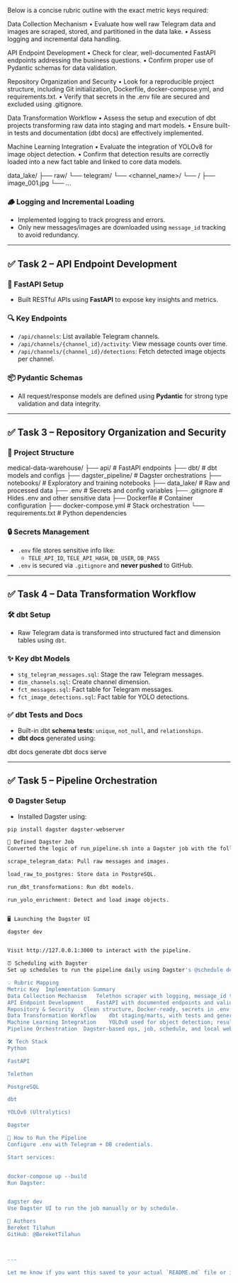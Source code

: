 Below is a concise rubric outline with the exact metric keys required:

Data Collection Mechanism
• Evaluate how well raw Telegram data and images are scraped, stored, and partitioned in the data lake.
• Assess logging and incremental data handling.

API Endpoint Development
• Check for clear, well-documented FastAPI endpoints addressing the business questions.
• Confirm proper use of Pydantic schemas for data validation.

Repository Organization and Security
• Look for a reproducible project structure, including Git initialization, Dockerfile, docker-compose.yml, and requirements.txt.
• Verify that secrets in the .env file are secured and excluded using .gitignore.

Data Transformation Workflow
• Assess the setup and execution of dbt projects transforming raw data into staging and mart models.
• Ensure built-in tests and documentation (dbt docs) are effectively implemented.

Machine Learning Integration
• Evaluate the integration of YOLOv8 for image object detection.
• Confirm that detection results are correctly loaded into a new fact table and linked to core data models.

data_lake/
├── raw/
└── telegram/
└── <channel_name>/
└── <YYYY-MM-DD>/
├── image_001.jpg
└── ...



### 🪵 Logging and Incremental Loading
- Implemented logging to track progress and errors.
- Only new messages/images are downloaded using `message_id` tracking to avoid redundancy.

---

## ✅ Task 2 – API Endpoint Development

### 🚀 FastAPI Setup
- Built RESTful APIs using **FastAPI** to expose key insights and metrics.

### 🔍 Key Endpoints
- `/api/channels`: List available Telegram channels.
- `/api/channels/{channel_id}/activity`: View message counts over time.
- `/api/channels/{channel_id}/detections`: Fetch detected image objects per channel.

### 📦 Pydantic Schemas
- All request/response models are defined using **Pydantic** for strong type validation and data integrity.

---

## ✅ Task 3 – Repository Organization and Security

### 📁 Project Structure

medical-data-warehouse/
├── api/ # FastAPI endpoints
├── dbt/ # dbt models and configs
├── dagster_pipeline/ # Dagster orchestrations
├── notebooks/ # Exploratory and training notebooks
├── data_lake/ # Raw and processed data
├── .env # Secrets and config variables
├── .gitignore # Hides .env and other sensitive data
├── Dockerfile # Container configuration
├── docker-compose.yml # Stack orchestration
└── requirements.txt # Python dependencies


### 🔒 Secrets Management
- `.env` file stores sensitive info like:
  - `TELE_API_ID`, `TELE_API_HASH`, `DB_USER`, `DB_PASS`
- `.env` is secured via `.gitignore` and **never pushed** to GitHub.

---

## ✅ Task 4 – Data Transformation Workflow

### 🛠️ dbt Setup
- Raw Telegram data is transformed into structured fact and dimension tables using `dbt`.

### ✨ Key dbt Models
- `stg_telegram_messages.sql`: Stage the raw Telegram messages.
- `dim_channels.sql`: Create channel dimension.
- `fct_messages.sql`: Fact table for Telegram messages.
- `fct_image_detections.sql`: Fact table for YOLO detections.

### ✅ dbt Tests and Docs
- Built-in dbt **schema tests**: `unique`, `not_null`, and `relationships`.
- **dbt docs** generated using:

dbt docs generate
dbt docs serve


---

## ✅ Task 5 – Pipeline Orchestration

### ⚙️ Dagster Setup
- Installed Dagster using:
```bash
pip install dagster dagster-webserver

🧩 Defined Dagster Job
Converted the logic of run_pipeline.sh into a Dagster job with the following ops:

scrape_telegram_data: Pull raw messages and images.

load_raw_to_postgres: Store data in PostgreSQL.

run_dbt_transformations: Run dbt models.

run_yolo_enrichment: Detect and load image objects.


🖥️ Launching the Dagster UI

dagster dev


Visit http://127.0.0.1:3000 to interact with the pipeline.

⏰ Scheduling with Dagster
Set up schedules to run the pipeline daily using Dagster's @schedule decorator and cron expressions.

💡 Rubric Mapping
Metric Key	Implementation Summary
Data Collection Mechanism	Telethon scraper with logging, message_id tracking, image partitioning in data lake
API Endpoint Development	FastAPI with documented endpoints and validated Pydantic schemas
Repository & Security	Clean structure, Docker-ready, secrets in .env, .gitignore in place
Data Transformation Workflow	dbt staging/marts, with tests and generated documentation
Machine Learning Integration	YOLOv8 used for object detection; results loaded into fact tables
Pipeline Orchestration	Dagster-based ops, job, schedule, and local web UI

🛠️ Tech Stack
Python

FastAPI

Telethon

PostgreSQL

dbt

YOLOv8 (Ultralytics)

Dagster

🚀 How to Run the Pipeline
Configure .env with Telegram + DB credentials.

Start services:


docker-compose up --build
Run Dagster:


dagster dev
Use Dagster UI to run the job manually or by schedule.

🙌 Authors
Bereket Tilahun
GitHub: @BereketTilahun



---

Let me know if you want this saved to your actual `README.md` file or if you want a version for GitH
